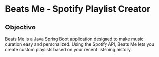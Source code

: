 # Beats Me - Spotify Playlist Creator

## Objective
Beats Me is a Java Spring Boot application designed to make music curation easy and personalized. Using the Spotify API, Beats Me lets you create custom playlists based on your recent listening history.
